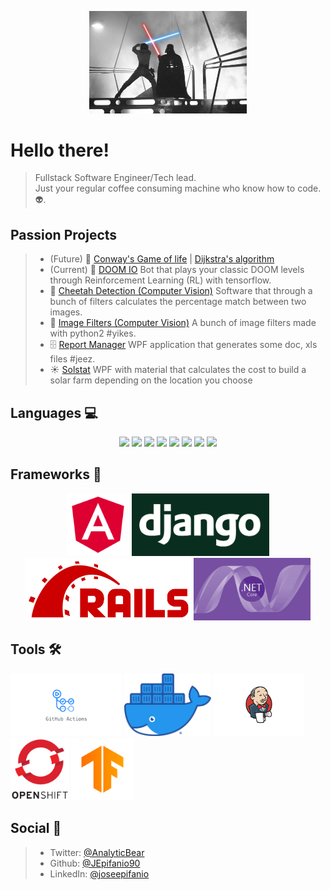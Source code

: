 <p align="center">
  <img src="https://raw.githubusercontent.com/JEpifanio90/JEpifanio90/master/assets/vader.jpg" alt="Darth Vader VS Luke" width="50%" height="50%">
</p>

# Hello there!
> Fullstack Software Engineer/Tech lead.  
> Just your regular coffee consuming machine who know how to code. 👽.  


## Passion Projects
> * (Future) 👾 [Conway's Game of life](https://en.wikipedia.org/wiki/Conway%27s_Game_of_Life) | [Dijkstra's algorithm](https://en.wikipedia.org/wiki/Dijkstra%27s_algorithm)
> * (Current) 👹 [DOOM IO](https://github.com/JEpifanio90/DOOM-IO)
> Bot that plays your classic DOOM levels through Reinforcement Learning (RL) with tensorflow.  
> * 🐆 [Cheetah Detection (Computer Vision)](https://github.com/JEpifanio90/CheetahDetection)
> Software that through a bunch of filters calculates the percentage match between two images.  
> * 📸 [Image Filters (Computer Vision)](https://github.com/JEpifanio90/LabVision-Python)
> A bunch of image filters made with python2 #yikes.  
> * 🗄 [Report Manager](https://github.com/JEpifanio90/reportManager)
> WPF application that generates some doc, xls files #jeez.  
> * ☀️ [Solstat](https://github.com/JEpifanio90/SolstatProjectUI)
> WPF with material that calculates the cost to build a solar farm depending on the location you choose

## Languages 💻
<p align="center">
  <img src="https://cdn.jsdelivr.net/npm/programming-languages-logos/src/python/python.png" height="100">
  <img src="https://cdn.jsdelivr.net/npm/programming-languages-logos/src/ruby/ruby.png" height="100">
  <img src="https://cdn.jsdelivr.net/npm/programming-languages-logos/src/typescript/typescript.png" height="100">
  <img src="https://cdn.jsdelivr.net/npm/programming-languages-logos/src/csharp/csharp.png" height="100">
  <img src="https://cdn.jsdelivr.net/npm/programming-languages-logos/src/cpp/cpp.png" height="100">
  <img src="https://cdn.jsdelivr.net/npm/programming-languages-logos/src/java/java.png" height="100">
  <img src="https://cdn.jsdelivr.net/npm/programming-languages-logos/src/swift/swift.png" height="100">
  <img src="https://cdn.jsdelivr.net/npm/programming-languages-logos/src/javascript/javascript.png" height="100">
</p>


## Frameworks 🧰 
<p align="center">
  <img src="https://raw.githubusercontent.com/JEpifanio90/JEpifanio90/master/assets/angular.png" height="100">
  <img src="https://raw.githubusercontent.com/JEpifanio90/JEpifanio90/master/assets/django.png" height="100">
  <img src="https://raw.githubusercontent.com/JEpifanio90/JEpifanio90/master/assets/rails.png" height="100">
  <img src="https://raw.githubusercontent.com/JEpifanio90/JEpifanio90/master/assets/netcore.jpg" height="100">
</p>

## Tools 🛠
<p align="center>
  <img src="https://raw.githubusercontent.com/JEpifanio90/JEpifanio90/master/assets/scsslogo.png" height="100">
  <img src="https://raw.githubusercontent.com/JEpifanio90/JEpifanio90/master/assets/gh%20actions.jpg" height="100">
  <img src="https://raw.githubusercontent.com/JEpifanio90/JEpifanio90/master/assets/docker.png" height="100">
  <img src="https://raw.githubusercontent.com/JEpifanio90/JEpifanio90/master/assets/jenkins.png" height="100">
  <img src="https://raw.githubusercontent.com/JEpifanio90/JEpifanio90/d622d72f958d33ecb530a99ea9d8a8f1790096cb/assets/openshift.svg" height="100">
  <img src="https://raw.githubusercontent.com/JEpifanio90/JEpifanio90/master/assets/tensorflow_icon.png" height="100">
</p>

## Social 🍻
> * Twitter: [@AnalyticBear](https://twitter.com/AnalyticBear)
> * Github: [@JEpifanio90](https://github.com/JEpifanio90)
> * LinkedIn: [@joseepifanio](https://linkedin.com/in/joseepifanio)
